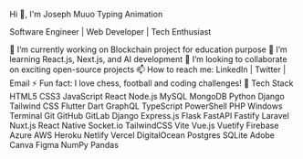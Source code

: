 
  
Hi 👋, I'm Joseph Muuo
Typing Animation

Software Engineer | Web Developer | Tech Enthusiast


🔭 I’m currently working on Blockchain project for education purpose
🌱 I’m learning React.js, Next.js, and AI development
👯 I’m looking to collaborate on exciting open-source projects
📫 How to reach me: LinkedIn | Twitter | Email
⚡ Fun fact: I love chess, football  and coding challenges!
🚀 Tech Stack
HTML5 CSS3 JavaScript React Node.js MySQL MongoDB Python Django Tailwind CSS Flutter Dart GraphQL TypeScript PowerShell PHP Windows Terminal Git GitHub GitLab Django Express.js Flask FastAPI Fastify Laravel Nuxt.js React Native Socket.io TailwindCSS Vite Vue.js Vuetify Firebase Azure AWS Heroku Netlify Vercel DigitalOcean Postgres SQLite Adobe Canva Figma NumPy Pandas
<!---
josephmuuokitili/josephmuuokitili is a ✨ special ✨ repository because its `README.md` (this file) appears on your GitHub profile.
You can click the Preview link to take a look at your changes.
--->
